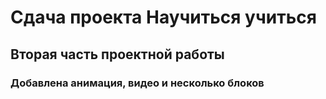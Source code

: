 # Сдача проекта Научиться учиться
## Вторая часть проектной работы
### Добавлена анимация, видео и несколько блоков
